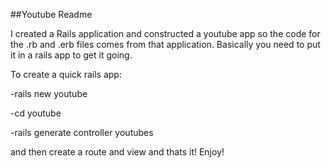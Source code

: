 ##Youtube Readme

I created a Rails application and constructed a youtube app so the code for
the .rb and .erb files comes from that application. Basically you need to put it in 
a rails app to get it going.

To create a quick rails app:

-rails new youtube

-cd youtube

-rails generate controller youtubes

and then create a route and view and thats it! Enjoy!